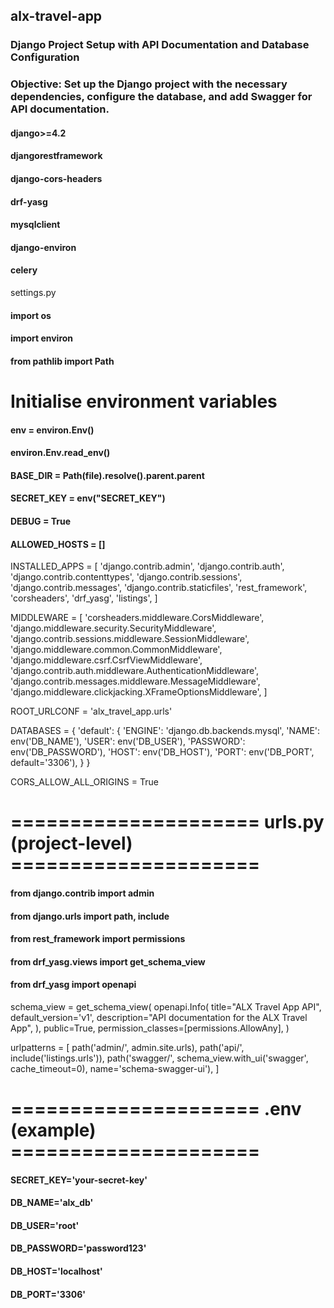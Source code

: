 ## alx-travel-app
### Django Project Setup with API Documentation and Database Configuration
### Objective: Set up the Django project with the necessary dependencies, configure the database, and add Swagger for API documentation.
#### django>=4.2
#### djangorestframework
#### django-cors-headers
#### drf-yasg
#### mysqlclient
#### django-environ
#### celery

 settings.py 
#### import os
#### import environ
#### from pathlib import Path

# Initialise environment variables
#### env = environ.Env()
#### environ.Env.read_env()

#### BASE_DIR = Path(__file__).resolve().parent.parent

#### SECRET_KEY = env("SECRET_KEY")
#### DEBUG = True
#### ALLOWED_HOSTS = []

INSTALLED_APPS = [
    'django.contrib.admin',
    'django.contrib.auth',
    'django.contrib.contenttypes',
    'django.contrib.sessions',
    'django.contrib.messages',
    'django.contrib.staticfiles',
    'rest_framework',
    'corsheaders',
    'drf_yasg',
    'listings',
]

MIDDLEWARE = [
    'corsheaders.middleware.CorsMiddleware',
    'django.middleware.security.SecurityMiddleware',
    'django.contrib.sessions.middleware.SessionMiddleware',
    'django.middleware.common.CommonMiddleware',
    'django.middleware.csrf.CsrfViewMiddleware',
    'django.contrib.auth.middleware.AuthenticationMiddleware',
    'django.contrib.messages.middleware.MessageMiddleware',
    'django.middleware.clickjacking.XFrameOptionsMiddleware',
]

ROOT_URLCONF = 'alx_travel_app.urls'

DATABASES = {
    'default': {
        'ENGINE': 'django.db.backends.mysql',
        'NAME': env('DB_NAME'),
        'USER': env('DB_USER'),
        'PASSWORD': env('DB_PASSWORD'),
        'HOST': env('DB_HOST'),
        'PORT': env('DB_PORT', default='3306'),
    }
}

CORS_ALLOW_ALL_ORIGINS = True

# ===================== urls.py (project-level) =====================
#### from django.contrib import admin
#### from django.urls import path, include
#### from rest_framework import permissions
#### from drf_yasg.views import get_schema_view
#### from drf_yasg import openapi

schema_view = get_schema_view(
    openapi.Info(
        title="ALX Travel App API",
        default_version='v1',
        description="API documentation for the ALX Travel App",
    ),
    public=True,
    permission_classes=[permissions.AllowAny],
)

urlpatterns = [
    path('admin/', admin.site.urls),
    path('api/', include('listings.urls')),
    path('swagger/', schema_view.with_ui('swagger', cache_timeout=0), name='schema-swagger-ui'),
]

# ===================== .env (example) =====================
#### SECRET_KEY='your-secret-key'
#### DB_NAME='alx_db'
#### DB_USER='root'
#### DB_PASSWORD='password123'
#### DB_HOST='localhost'
#### DB_PORT='3306'

